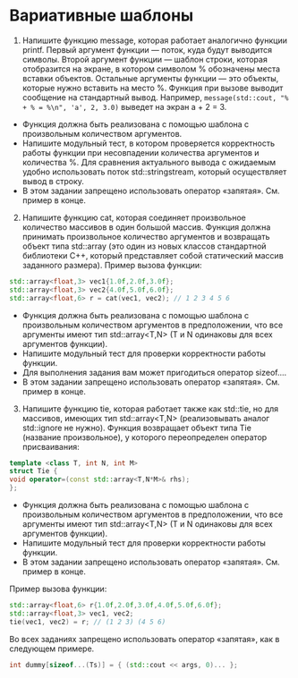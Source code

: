 # Вариативные шаблоны

1. Напишите функцию message, которая работает аналогично функции printf. Первый аргумент функции — поток, куда будут выводится символы. Второй аргумент функции — шаблон строки, которая отобразится на экране, в котором символом % обозначены места вставки объектов. Остальные аргументы функции — это объекты, которые нужно вставить на место %. Функция при вызове выводит сообщение на стандартный вывод. Например,
``message(std::cout, "% + % = %\n", 'a', 2, 3.0)`` выведет на экран a + 2 = 3.
- Функция должна быть реализована с помощью шаблона с произвольным количеством аргументов.
- Напишите модульный тест, в котором проверяется корректность работы функции при несовпадении количества аргументов и количества %. Для сравнения актуального вывода с ожидаемым удобно использовать поток std::stringstream, который осуществляет вывод в строку.
- В этом задании запрещено использовать оператор «запятая». См. пример в конце.

2. Напишите функцию cat, которая соединяет произвольное количество массивов в один большой массив. Функция должна принимать произвольное количество аргументов и возвращать объект типа std::array (это один из новых классов стандартной библиотеки C++, который представляет собой статический массив заданного размера). Пример вызова функции:
```c++
std::array<float,3> vec1{1.0f,2.0f,3.0f};
std::array<float,3> vec2{4.0f,5.0f,6.0f};
std::array<float,6> r = cat(vec1, vec2); // 1 2 3 4 5 6
```
- Функция должна быть реализована с помощью шаблона с произвольным количеством аргументов в предположении, что все аргументы имеют тип std::array<T,N> (T и N одинаковы для всех аргументов функции).
- Напишите модульный тест для проверки корректности работы функции.
- Для выполнения задания вам может пригодиться оператор sizeof....
- В этом задании запрещено использовать оператор «запятая». См. пример в конце.

3. Напишите функцию tie, которая работает также как std::tie, но для массивов, имеющих тип std::array<T,N> (реализовывать аналог std::ignore не нужно). Функция возвращает объект типа Tie (название произвольное), у которого переопределен оператор присваивания:
```c++
template <class T, int N, int M>
struct Tie {
void operator=(const std::array<T,N*M>& rhs);
};
```
- Функция должна быть реализована с помощью шаблона с произвольным количеством аргументов в предположении, что все аргументы имеют тип std::array<T,N> (T и N одинаковы для всех аргументов функции).
- Напишите модульный тест для проверки корректности работы функции.
- В этом задании запрещено использовать оператор «запятая». См. пример в конце.

Пример вызова функции:
```c++
std::array<float,6> r{1.0f,2.0f,3.0f,4.0f,5.0f,6.0f};
std::array<float,3> vec1, vec2;
tie(vec1, vec2) = r; // (1 2 3) (4 5 6)
```
Во всех заданиях запрещено использовать оператор «запятая», как в следующем примере.
```c++
int dummy[sizeof...(Ts)] = { (std::cout << args, 0)... };
```
